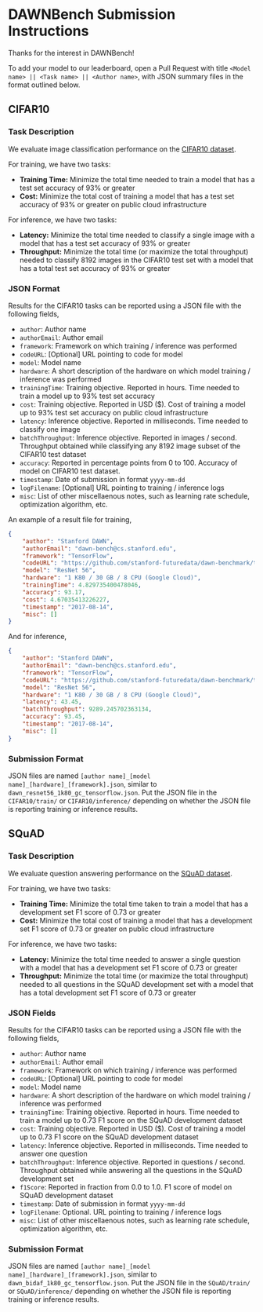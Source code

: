 # DAWNBench Submission Instructions

Thanks for the interest in DAWNBench!

To add your model to our leaderboard, open a Pull Request with title `<Model name> || <Task name> || <Author name>`,
with JSON summary files in the format outlined below.

## CIFAR10

### Task Description

We evaluate image classification performance on the [CIFAR10 dataset](https://www.cs.toronto.edu/~kriz/cifar.html).

For training, we have two tasks:
- **Training Time:** Minimize the total time needed to train a model that has a test set accuracy of
  93% or greater
- **Cost:** Minimize the total cost of training a model that has a test set accuracy of 93% or greater on
  public cloud infrastructure

For inference, we have two tasks:
- **Latency:** Minimize the total time needed to classify a single image with a model that has a test
  set accuracy of 93% or greater
- **Throughput:** Minimize the total time (or maximize the total throughput) needed to classify 8192 images
  in the CIFAR10 test set with a model that has a total test set accuracy of 93% or greater

### JSON Format

Results for the CIFAR10 tasks can be reported using a JSON file with the following fields,

- `author`: Author name
- `authorEmail`: Author email
- `framework`: Framework on which training / inference was performed
- `codeURL`: [Optional] URL pointing to code for model
- `model`: Model name
- `hardware`: A short description of the hardware on which model training / inference was performed
- `trainingTime`: Training objective. Reported in hours. Time needed to train a model up to
  93% test set accuracy
- `cost`: Training objective. Reported in USD ($). Cost of training a model up to 93% test set accuracy
  on public cloud infrastructure
- `latency`: Inference objective. Reported in milliseconds. Time needed to classify one image
- `batchThroughput`: Inference objective. Reported in images / second. Throughput
  obtained while classifying any 8192 image subset of the CIFAR10 test dataset
- `accuracy`: Reported in percentage points from 0 to 100. Accuracy of model on CIFAR10 test dataset.
- `timestamp`: Date of submission in format `yyyy-mm-dd`
- `logFilename`: [Optional] URL pointing to training / inference logs
- `misc`: List of other miscellaenous notes, such as learning rate schedule, optimization algorithm,
  etc.
  
An example of a result file for training,
```JSON
{
    "author": "Stanford DAWN",
    "authorEmail": "dawn-bench@cs.stanford.edu",
    "framework": "TensorFlow",
    "codeURL": "https://github.com/stanford-futuredata/dawn-benchmark/tree/master/tensorflow",
    "model": "ResNet 56",
    "hardware": "1 K80 / 30 GB / 8 CPU (Google Cloud)",
    "trainingTime": 4.829735400478046,
    "accuracy": 93.17,
    "cost": 4.67035413226227,
    "timestamp": "2017-08-14",
    "misc": []
}
```

And for inference,
```JSON
{
    "author": "Stanford DAWN",
    "authorEmail": "dawn-bench@cs.stanford.edu",
    "framework": "TensorFlow",
    "codeURL": "https://github.com/stanford-futuredata/dawn-benchmark/tree/master/tensorflow",
    "model": "ResNet 56",
    "hardware": "1 K80 / 30 GB / 8 CPU (Google Cloud)",
    "latency": 43.45,
    "batchThroughput": 9289.245702363134,
    "accuracy": 93.45,
    "timestamp": "2017-08-14",
    "misc": []
}
```

### Submission Format

JSON files are named `[author name]_[model name]_[hardware]_[framework].json`, similar to
`dawn_resnet56_1k80_gc_tensorflow.json`. Put the JSON file in the `CIFAR10/train/` or `CIFAR10/inference/`
depending on whether the JSON file is reporting training or inference results.

## SQuAD

### Task Description

We evaluate question answering performance on the [SQuAD dataset](https://rajpurkar.github.io/SQuAD-explorer/).

For training, we have two tasks:
- **Training Time:** Minimize the total time taken to train a model that has a development set F1 score of
  0.73 or greater
- **Cost:** Minimize the total cost of training a model that has a development set F1 score of 0.73 or greater on
  public cloud infrastructure

For inference, we have two tasks:
- **Latency:** Minimize the total time needed to answer a single question with a model that has a development
  set F1 score of 0.73 or greater
- **Throughput:** Minimize the total time (or maximize the total throughput) needed to all questions in the
  SQuAD development set with a model that has a total development set F1 score of 0.73 or greater

### JSON Fields

Results for the CIFAR10 tasks can be reported using a JSON file with the following fields,

- `author`: Author name
- `authorEmail`: Author email
- `framework`: Framework on which training / inference was performed
- `codeURL`: [Optional] URL pointing to code for model
- `model`: Model name
- `hardware`: A short description of the hardware on which model training / inference was performed
- `trainingTime`: Training objective. Reported in hours. Time needed to train a model up to
  0.73 F1 score on the SQuAD development dataset
- `cost`: Training objective. Reported in USD ($). Cost of training a model up to 0.73 F1 score on the
  SQuAD development dataset
- `latency`: Inference objective. Reported in milliseconds. Time needed to answer one question
- `batchThroughput`: Inference objective. Reported in questions / second. Throughput
  obtained while answering all the questions in the SQuAD development set
- `f1Score`: Reported in fraction from 0.0 to 1.0. F1 score of model on SQuAD development dataset
- `timestamp`: Date of submission in format `yyyy-mm-dd`
- `logFilename`: Optional. URL pointing to training / inference logs
- `misc`: List of other miscellaenous notes, such as learning rate schedule, optimization algorithm,
  etc.

### Submission Format

JSON files are named `[author name]_[model name]_[hardware]_[framework].json`, similar to
`dawn_bidaf_1k80_gc_tensorflow.json`. Put the JSON file in the `SQuAD/train/` or `SQuAD/inference/`
depending on whether the JSON file is reporting training or inference results.
